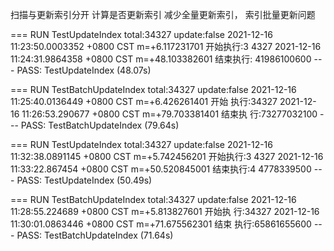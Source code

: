 扫描与更新索引分开
计算是否更新索引 减少全量更新索引，
索引批量更新问题

=== RUN   TestUpdateIndex
total:34327
update:false
2021-12-16 11:23:50.0003352 +0800 CST m=+6.117231701 开始执行:3    4327
2021-12-16 11:24:31.9864358 +0800 CST m=+48.103382601 结束执行:    41986100600
--- PASS: TestUpdateIndex (48.07s)


=== RUN   TestBatchUpdateIndex
total:34327
update:false
2021-12-16 11:25:40.0136449 +0800 CST m=+6.426261401 开始   执行:34327
2021-12-16 11:26:53.290677 +0800 CST m=+79.703381401 结束执   行:73277032100
--- PASS: TestBatchUpdateIndex (79.64s)


=== RUN   TestUpdateIndex
total:34327
update:false
2021-12-16 11:32:38.0891145 +0800 CST m=+5.742456201 开始执行:3    4327
2021-12-16 11:33:22.867454 +0800 CST m=+50.520845001 结束执行:4    4778339500
--- PASS: TestUpdateIndex (50.49s)


=== RUN   TestBatchUpdateIndex
total:34327
update:false
2021-12-16 11:28:55.224689 +0800 CST m=+5.813827601 开始执    行:34327
2021-12-16 11:30:01.0863446 +0800 CST m=+71.675562301 结束  执行:65861655600
--- PASS: TestBatchUpdateIndex (71.64s)